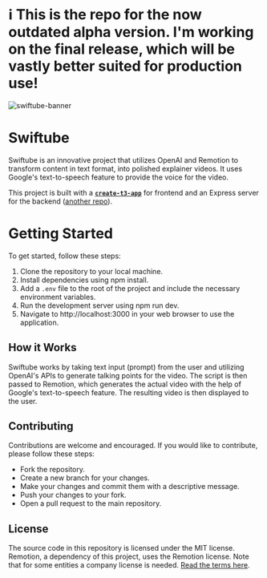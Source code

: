 # ℹ️ This is the repo for the now outdated alpha version. I'm working on the final release, which will be vastly better suited for production use!

![swiftube-banner](https://github.com/thecmdrunner/swiftube-frontend/assets/38887390/c043b912-0054-4289-970d-b95d5d749fd6)

# Swiftube

Swiftube is an innovative project that utilizes OpenAI and Remotion to transform content in text format, into polished explainer videos. It uses Google's text-to-speech feature to provide the voice for the video.

This project is built with a [**`create-t3-app`**](https://create.t3.gg/) for frontend and an Express server for the backend ([another repo](https://github.com/thecmdrunner/swiftube-backend)).

# Getting Started

To get started, follow these steps:

1. Clone the repository to your local machine.
2. Install dependencies using npm install.
3. Add a `.env` file to the root of the project and include the necessary environment variables.
4. Run the development server using npm run dev.
5. Navigate to http://localhost:3000 in your web browser to use the application.

## How it Works

Swiftube works by taking text input (prompt) from the user and utilizing OpenAI's APIs to generate talking points for the video. The script is then passed to Remotion, which generates the actual video with the help of Google's text-to-speech feature. The resulting video is then displayed to the user.

## Contributing

Contributions are welcome and encouraged. If you would like to contribute, please follow these steps:

- Fork the repository.
- Create a new branch for your changes.
- Make your changes and commit them with a descriptive message.
- Push your changes to your fork.
- Open a pull request to the main repository.

## License

The source code in this repository is licensed under the MIT license.
Remotion, a dependency of this project, uses the Remotion license. Note that for some entities a company license is needed. [Read the terms here](https://remotion.dev/license).
 
